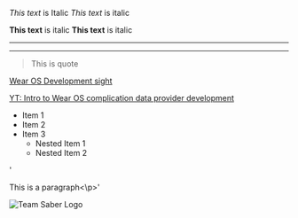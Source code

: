 <!--Headings --?
# Heading 1
## Heading 2
### Heading 3
#### Heading 4
##### Heading 5
###### Heading 6

<!-- Italics -->
*This text* is Italic
_This text_ is italic

<!-- Strong -->
**This text** is italic
__This text__ is italic

<!-- Strikthrough --?
~~ This Text ~~ is strikethrough

<!-- Horizontal Rule -->
---
___

<!--Blockquote --> 
> This is quote

<!--Links -->
[Wear OS Development sight](https://developer.android.com/training/wearables)

[YT: Intro to Wear OS complication data provider development](https://www.youtube.com/watch?v=s8vw6C0YpTM)

<!-- UL -->
* Item 1
* Item 2
* Item 3
    * Nested Item 1
    * Nested Item 2
    
<!-- Inline Code Block -->
'<p>This is a paragraph<\p>'

<!-- Images -->
![Team Saber Logo]()
